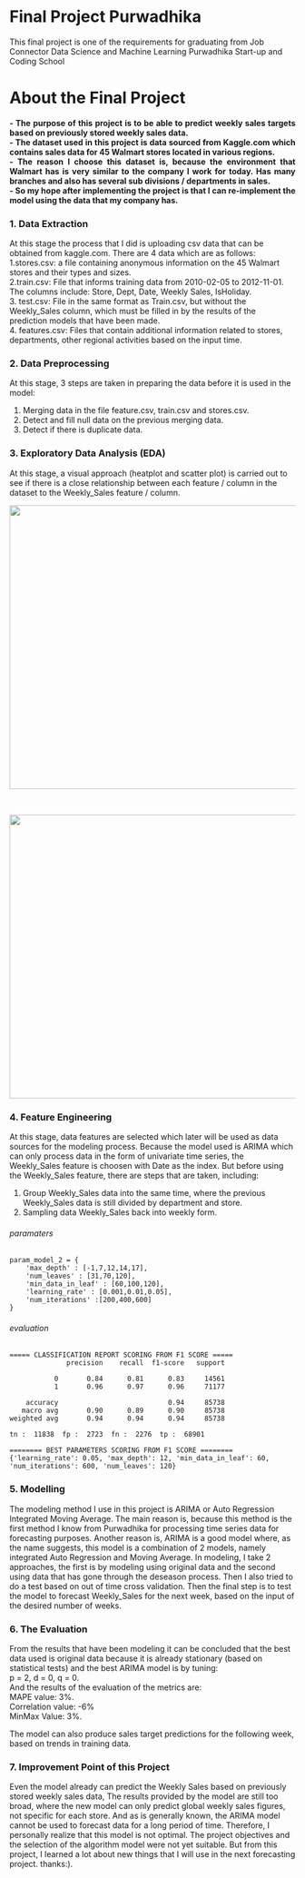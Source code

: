 # Final Project Purwadhika
This final project is one of the requirements for graduating from Job Connector Data Science and Machine Learning Purwadhika Start-up and Coding School

<p align="center"  color="rgb(0, 90, 71)">
<h1>About the Final Project</h1>
</p>
<p align='justify' style="font-weight: bold;">
- The purpose of this project is to be able to predict weekly sales targets based on previously stored weekly sales data.<br>
- The dataset used in this project is data sourced from Kaggle.com which contains sales data for 45 Walmart stores located in various regions.<br>
- The reason I choose this dataset is, because the environment that Walmart has is very similar to the company I work for today. Has many branches and also has several sub divisions / departments in sales.<br>
- So my hope after implementing the project is that I can re-implement the model using the data that my company has.<br>
</p>

### 1. Data Extraction
At this stage the process that I did is uploading csv data that can be obtained from kaggle.com. There are 4 data which are as follows:<br>
1.stores.csv: a file containing anonymous information on the 45 Walmart stores and their types and sizes.<br>
2.train.csv: File that informs training data from 2010-02-05 to 2012-11-01. The columns include: Store, Dept, Date, Weekly Sales, IsHoliday.<br>
3. test.csv: File in the same format as Train.csv, but without the Weekly_Sales column, which must be filled in by the results of the prediction models that have been made.<br>
4. features.csv: Files that contain additional information related to stores, departments, other regional activities based on the input time.<br>

### 2. Data Preprocessing
At this stage, 3 steps are taken in preparing the data before it is used in the model:
1. Merging data in the file feature.csv, train.csv and stores.csv.
2. Detect and fill null data on the previous merging data.
3. Detect if there is duplicate data.

### 3. Exploratory Data Analysis (EDA)
At this stage, a visual approach (heatplot and scatter plot) is carried out to see if there is a close relationship between each feature / column in the dataset to the Weekly_Sales feature / column.

<p align="center"> <img src="https://user-images.githubusercontent.com/69567029/99923120-d47fee00-2d66-11eb-9bf5-7857b3115047.PNG" alt="" width="700" height="500"> </p><br>
<p align="center"> <img src="https://user-images.githubusercontent.com/69567029/99923120-d47fee00-2d66-11eb-9bf5-7857b3115047.PNG" alt="" width="700" height="500"> </p>

### 4. Feature Engineering
At this stage, data features are selected which later will be used as data sources for the modeling process. Because the model used is ARIMA which can only process data in the form of univariate time series, the Weekly_Sales feature is choosen with Date as the index. But before using the Weekly_Sales feature, there are steps that are taken, including:<br>
1. Group Weekly_Sales data into the same time, where the previous Weekly_Sales data is still divided by department and store.<br>
2. Sampling data Weekly_Sales back into weekly form.<br>

###### *paramaters*

```
param_model_2 = {
    'max_depth' : [-1,7,12,14,17],
    'num_leaves' : [31,70,120],
    'min_data_in_leaf' : [60,100,120],
    'learning_rate' : [0.001,0.01,0.05],
    'num_iterations' :[200,400,600]
}
```

###### *evaluation*

```
===== CLASSIFICATION REPORT SCORING FROM F1 SCORE =====
              precision    recall  f1-score   support

           0       0.84      0.81      0.83     14561
           1       0.96      0.97      0.96     71177

    accuracy                           0.94     85738
   macro avg       0.90      0.89      0.90     85738
weighted avg       0.94      0.94      0.94     85738

tn :  11838  fp :  2723  fn :  2276  tp :  68901

======== BEST PARAMETERS SCORING FROM F1 SCORE ========
{'learning_rate': 0.05, 'max_depth': 12, 'min_data_in_leaf': 60, 'num_iterations': 600, 'num_leaves': 120}
```

### 5. Modelling
The modeling method I use in this project is ARIMA or Auto Regression Integrated Moving Average.
The main reason is, because this method is the first method I know from Purwadhika for processing time series data for forecasting purposes. Another reason is, ARIMA is a good model where, as the name suggests, this model is a combination of 2 models, namely integrated Auto Regression and Moving Average.
In modeling, I take 2 approaches, the first is by modeling using original data and the second using data that has gone through the deseason process. Then I also tried to do a test based on out of time cross validation.
Then the final step is to test the model to forecast Weekly_Sales for the next week, based on the input of the desired number of weeks.

### 6. The Evaluation
From the results that have been modeling it can be concluded that the best data used is original data because it is already stationary (based on statistical tests) and the best ARIMA model is by tuning:<br>
p = 2, d = 0, q = 0.<br>
And the results of the evaluation of the metrics are:<br>
MAPE value: 3%.<br>
Correlation value: -6%<br>
MinMax Value: 3%.<br>

The model can also produce sales target predictions for the following week, based on trends in training data.

### 7. Improvement Point of this Project
Even the model already can predict the Weekly Sales based on previously stored weekly sales data, The results provided by the model are still too broad, where the new model can only predict global weekly sales figures, not specific for each store. And as is generally known, the ARIMA model cannot be used to forecast data for a long period of time. Therefore, I personally realize that this model is not optimal. The project objectives and the selection of the algorithm model were not yet suitable. But from this project, I learned a lot about new things that I will use in the next forecasting project. thanks:). 
